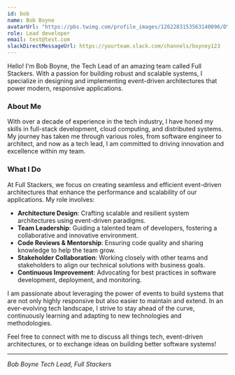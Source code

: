 ```yaml
---
id: bob
name: Bob Boyne
avatarUrl: "https://pbs.twimg.com/profile_images/1262283153563140096/DYRDqKg6_400x400.png"
role: Lead developer
email: test@test.com
slackDirectMessageUrl: https://yourteam.slack.com/channels/boyney123
---
```


Hello! I'm Bob Boyne, the Tech Lead of an amazing team called Full Stackers. With a passion for building robust and scalable systems, I specialize in designing and implementing event-driven architectures that power modern, responsive applications.

### About Me

With over a decade of experience in the tech industry, I have honed my skills in full-stack development, cloud computing, and distributed systems. My journey has taken me through various roles, from software engineer to architect, and now as a tech lead, I am committed to driving innovation and excellence within my team.

### What I Do

At Full Stackers, we focus on creating seamless and efficient event-driven architectures that enhance the performance and scalability of our applications. My role involves:

- **Architecture Design**: Crafting scalable and resilient system architectures using event-driven paradigms.
- **Team Leadership**: Guiding a talented team of developers, fostering a collaborative and innovative environment.
- **Code Reviews & Mentorship**: Ensuring code quality and sharing knowledge to help the team grow.
- **Stakeholder Collaboration**: Working closely with other teams and stakeholders to align our technical solutions with business goals.
- **Continuous Improvement**: Advocating for best practices in software development, deployment, and monitoring.

I am passionate about leveraging the power of events to build systems that are not only highly responsive but also easier to maintain and extend. In an ever-evolving tech landscape, I strive to stay ahead of the curve, continuously learning and adapting to new technologies and methodologies.

Feel free to connect with me to discuss all things tech, event-driven architectures, or to exchange ideas on building better software systems!

---
*Bob Boyne*
*Tech Lead, Full Stackers*
